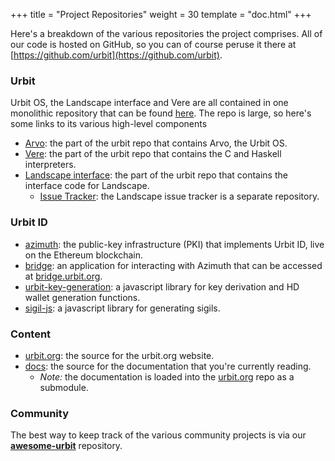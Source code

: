 +++
title = "Project Repositories"
weight = 30
template = "doc.html"
+++

Here's a breakdown of the various repositories the project comprises. All of
our code is hosted on GitHub, so you can of course peruse it there at
[https://github.com/urbit](https://github.com/urbit).

### Urbit

Urbit OS, the Landscape interface and Vere are all contained in one monolithic
repository that can be found [here](https://github.com/urbit/urbit). The repo is
large, so here's some links to its various high-level components

- [Arvo](https://github.com/urbit/urbit/tree/master/pkg/arvo): the part of the
  urbit repo that contains Arvo, the Urbit OS.
- [Vere](https://github.com/urbit/urbit/tree/master/pkg/urbit): the part of the
  urbit repo that contains the C and Haskell interpreters.
- [Landscape
  interface](https://github.com/urbit/urbit/tree/master/pkg/interface): the part
  of the urbit repo that contains the interface code for Landscape.
  - [Issue Tracker](https://github.com/urbit/landscape/issues): the Landscape issue
    tracker is a separate repository.
  
### Urbit ID

- [azimuth](https://github.com/urbit/azimuth): the public-key infrastructure
  (PKI) that implements Urbit ID, live on the Ethereum blockchain.
- [bridge](https://github.com/urbit/bridge): an application for interacting with
  Azimuth that can be accessed at [bridge.urbit.org](https://bridge.urbit.org).
- [urbit-key-generation](https://github.com/urbit/urbit-key-generation): a javascript library for key derivation and HD
  wallet generation functions.
- [sigil-js](https://github.com/urbit/sigil-js): a javascript library for
  generating sigils.

### Content

- [urbit.org](https://github.com/urbit/urbit.org): the source for the urbit.org
  website.
- [docs](https://github.com/urbit/docs): the source for the documentation that
  you're currently reading.
  - *Note:* the documentation is loaded into the
    [urbit.org](https://github.com/urbit/urbit.org) repo as a submodule.

### Community

The best way to keep track of the various community projects is via our
[**awesome-urbit**](https://github.com/urbit/awesome-urbit) repository.
